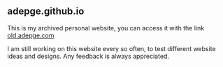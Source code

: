 ## adepge.github.io

This is my archived personal website, you can access it with the link [old.adepge.com](https://old.adepge.com/)

I am still working on this website every so often, to test different website ideas and designs. Any feedback is always appreciated.
